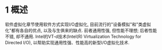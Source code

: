 # 1 概述

软件虚拟化章节使用软件方式实现I/O虚拟化, 目前流行的"设备模拟"和"类虚拟化"都有各自的优点, 以及与生俱来的缺点. 前者通用性强, 但性能不理想; 后者性能不错, 却不通用. Intel的VT\-d技术(Intel(R) Virtualization Technology for Directed I/O), 以帮助实现通用性强、性能高的新型I/O虚拟化技术.

